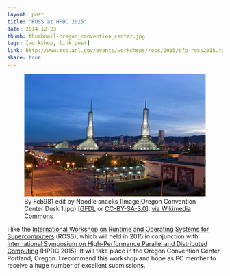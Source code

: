 ```yaml
---
layout: post
title: "ROSS at HPDC 2015"
date: 2014-12-23
thumb: thumbnail-oregon_convention_center.jpg
tags: [workshop, link post]
link: http://www.mcs.anl.gov/events/workshops/ross/2015/cfp-ross2015.txt
share: true
---
```


<figure>
<img src="/images/oregon_convention_center.jpg">
<figcaption>By Fcb981 edit by Noodle snacks (Image:Oregon Convention Center Dusk 1.jpg) [<a href="http://www.gnu.org/copyleft/fdl.html">GFDL</a> or <a href="http://creativecommons.org/licenses/by-sa/3.0/">CC-BY-SA-3.0</a>], <a href="https://en.wikipedia.org/wiki/Oregon_Convention_Center">via Wikimedia Commons</a></figcaption>
</figure>

I like the [International Workshop on Runtime and Operating Systems for Supercomputers](http://www.mcs.anl.gov/events/workshops/ross/2015/cfp-ross2015.txt) (ROSS), which will held in 2015 in conjunction with [International Symposium on High-Performance Parallel and Distributed Computing](http://www.hpdc.org/2015/) (HPDC 2015).
It will take place in the Oregon Convention Center, Portland, Oregon. I recommend this workshop and hope as PC member to receive a huge number of excellent submissions.

